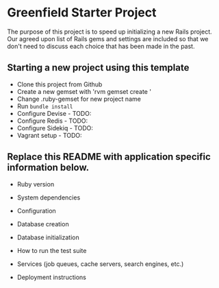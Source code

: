 # Greenfield Starter Project

The purpose of this project is to speed up initializing a new Rails
project.  Our agreed upon list of Rails gems and settings are included so
that we don't need to discuss each choice that has been made in the past.

## Starting a new project using this template

* Clone this project from Github
* Create a new gemset with 'rvm gemset create <project name>'
* Change .ruby-gemset for new project name
* Run `bundle install`
* Configure Devise - TODO:
* Configure Redis - TODO:
* Configure Sidekiq - TODO:
* Vagrant setup - TODO:

## Replace this README with application specific information below.

* Ruby version

* System dependencies

* Configuration

* Database creation

* Database initialization

* How to run the test suite

* Services (job queues, cache servers, search engines, etc.)

* Deployment instructions

